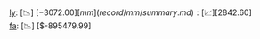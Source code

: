 [ly](record/ly/summary.md): [📉] [$-3072.00]  
[mm](record/mm/summary.md): [📈] [$2842.60]  
[fa](record/fa/summary.md): [📉] [$-895479.99]  
